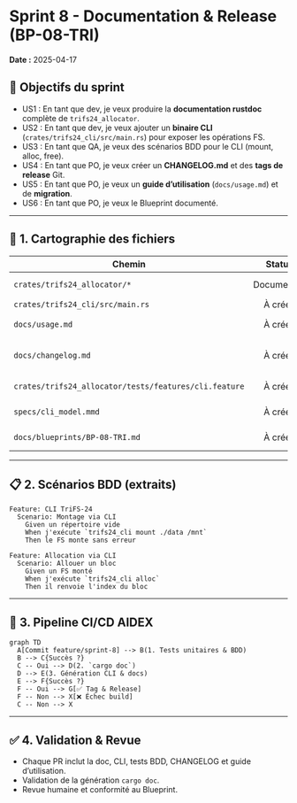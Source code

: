 # Sprint 8 - Documentation & Release (BP-08-TRI)

**Date :** 2025-04-17

## 🎯 Objectifs du sprint

- US1 : En tant que dev, je veux produire la **documentation rustdoc** complète de `trifs24_allocator`.
- US2 : En tant que dev, je veux ajouter un **binaire CLI** (`crates/trifs24_cli/src/main.rs`) pour exposer les opérations FS.
- US3 : En tant que QA, je veux des scénarios BDD pour le CLI (mount, alloc, free).
- US4 : En tant que PO, je veux créer un **CHANGELOG.md** et des **tags de release** Git.
- US5 : En tant que PO, je veux un **guide d’utilisation** (`docs/usage.md`) et de **migration**.
- US6 : En tant que PO, je veux le Blueprint documenté.

---

## 📁 1. Cartographie des fichiers

| Chemin                                                         | Statut     | Responsabilité                          | Artefact lié                |
|----------------------------------------------------------------|:----------:|-----------------------------------------|-----------------------------|
| `crates/trifs24_allocator/*`                                   | Documenter | Doc comments et rustdoc                 | –                           |
| `crates/trifs24_cli/src/main.rs`                               | À créer    | Binaire CLI                             | specs/cli_model.mmd         |
| `docs/usage.md`                                                | À créer    | Guide d’utilisation                     | usage.md                    |
| `docs/changelog.md`                                            | À créer    | Changelog et notes de release           | changelog.md                |
| `crates/trifs24_allocator/tests/features/cli.feature`         | À créer    | Scénarios BDD CLI                       | cli.feature                 |
| `specs/cli_model.mmd`                                          | À créer    | Diagramme modèle CLI                    | cli_model.mmd               |
| `docs/blueprints/BP-08-TRI.md`                                | À créer    | Blueprint Sprint 8                      | BP-08-TRI                   |

---

## 📋 2. Scénarios BDD (extraits)

```gherkin
Feature: CLI TriFS-24
  Scenario: Montage via CLI
    Given un répertoire vide
    When j'exécute `trifs24_cli mount ./data /mnt`  
    Then le FS monte sans erreur

Feature: Allocation via CLI
  Scenario: Allouer un bloc
    Given un FS monté
    When j'exécute `trifs24_cli alloc`  
    Then il renvoie l'index du bloc
```

---

## 🔄 3. Pipeline CI/CD AIDEX

```mermaid
graph TD
  A[Commit feature/sprint-8] --> B(1. Tests unitaires & BDD)
  B --> C{Succès ?}
  C -- Oui --> D(2. `cargo doc`)
  D --> E(3. Génération CLI & docs)
  E --> F{Succès ?}
  F -- Oui --> G[✅ Tag & Release]
  F -- Non --> X[❌ Échec build]
  C -- Non --> X
```

---

## ✅ 4. Validation & Revue

- Chaque PR inclut la doc, CLI, tests BDD, CHANGELOG et guide d’utilisation.  
- Validation de la génération `cargo doc`.  
- Revue humaine et conformité au Blueprint.
